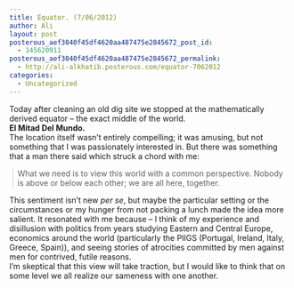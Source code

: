 ```yaml
---
title: Equator. (7/06/2012)
author: Ali
layout: post
posterous_aef3040f45df4620aa487475e2845672_post_id:
  - 145620911
posterous_aef3040f45df4620aa487475e2845672_permalink:
  - http://ali-alkhatib.posterous.com/equator-7062012
categories:
  - Uncategorized
---
```

<div>
  Today after cleaning an old dig site we stopped at the mathematically derived equator &#8211; the exact middle of the world.
</div>

<div>
  <strong>El Mitad Del Mundo.</strong>
</div>

<div>
  The location itself wasn&#8217;t entirely compelling; it was amusing, but not something that I was passionately interested in. But there was something that a man there said which struck a chord with me:
</div>

<blockquote class="gmail_quote" style="margin: 0px 0px 0px 0.8ex; border-left-width: 1px; border-left-color: #cccccc; border-left-style: solid; padding-left: 1ex;">
  <p>
    What we need is to view this world with a common perspective. Nobody is above or below each other; we are all here, together.
  </p>
</blockquote>

<div>
  This sentiment isn&#8217;t new <em>per se</em>, but maybe the particular setting or the circumstances or my hunger from not packing a lunch made the idea more salient. It resonated with me because &#8211; I think of my experience and disillusion with politics from years studying Eastern and Central Europe, economics around the world (particularly the PIIGS (Portugal, Ireland, Italy, Greece, Spain)), and seeing stories of atrocities committed by men against men for contrived, futile reasons.
</div>

<div>
  I&#8217;m skeptical that this view will take traction, but I would like to think that on some level we all realize our sameness with one another.
</div>
